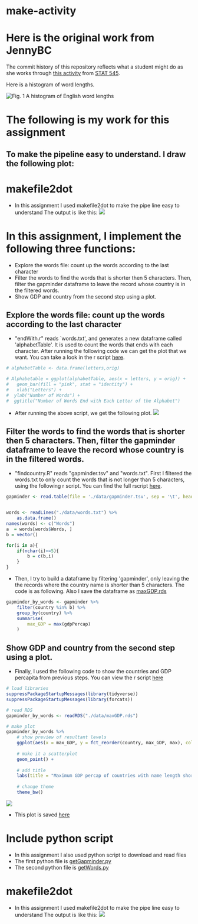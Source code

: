 make-activity
=============
# Here is the original work from JennyBC
The commit history of this repository reflects what a student might do as she works through [this activity](http://stat545-ubc.github.io/automation04_make-activity.html) from [STAT 545](http://stat545-ubc.github.io).

Here is a histogram of word lengths.

![*Fig. 1* A histogram of English word lengths](histogram.png)


# The following is my work for this assignment
## To make the pipeline easy to understand. I draw the following plot:
# makefile2dot
- In this assignment I used makefile2dot to make the pipe line easy to understand
The output is like this:
![](./images/out.png)


# In this assignment, I implement the following three functions:
* Explore the words file: count up the words according to the last character 
* Filter the words to find the words that is shorter then 5 characters. Then, filter the gapminder dataframe to leave the record whose country is in the filtered words.
* Show GDP and country from the second step using a plot. 

## Explore the words file: count up the words according to the last character 
- "endWith.r" reads `words.txt', and generates a new dataframe called 'alphabetTable'. It is used to count the words that ends with each character. After running the following code we can get the plot that we want. You can take a look in the r script [here](./endWith.r).

```r
# alphabetTable <- data.frame(letters,orig)

# Alphabetable = ggplot(alphabetTable, aes(x = letters, y = orig)) +
#   geom_bar(fill = "pink", stat = "identity") +
#   xlab("Letters") + 
#  ylab("Number of Words") + 
#  ggtitle("Number of Words End with Each Letter of the Alphabet")
```
- After running the above script, we get the following plot.
![](./images/endWith.png)


## Filter the words to find the words that is shorter then 5 characters. Then, filter the gapminder dataframe to leave the record whose country is in the filtered words.

- "findcountry.R" reads "gapminder.tsv" and "words.txt". First I filtered the words.txt to only count the words that is not longer than 5 characters, using the following r script. You can find the full rscript [here](./findcountry.R).

```r
gapminder <- read.table(file = './data/gapminder.tsv', sep = '\t', header = TRUE)


words <- readLines("./data/words.txt") %>% 
	as.data.frame()
names(words) <- c("Words")
a  = words[words$Words, ]
b = vector()

for(i in a){
	if(nchar(i)<=5){
		b = c(b,i)
	}
}
```
- Then, I try to build a dataframe by filtering 'gapminder', only leaving the the records where the country name is shorter than 5 characters. The code is as following. Also I save the dataframe as [maxGDP.rds](./data/maxGDP.rds)


```r
gapminder_by_words <- gapminder %>% 
	filter(country %in% b) %>% 
	group_by(country) %>% 
	summarise(
		max_GDP = max(gdpPercap)
	)
```

## Show GDP and country from the second step using a plot. 
- Finally, I used the following code to show the countries and GDP percapita from previous steps. You can view the r script [here](./showPic.R)

```r
# load libraries
suppressPackageStartupMessages(library(tidyverse))
suppressPackageStartupMessages(library(forcats))

# read RDS
gapminder_by_words <- readRDS("./data/maxGDP.rds")

# make plot
gapminder_by_words %>%
	# show preview of resultant levels
	ggplot(aes(x = max_GDP, y = fct_reorder(country, max_GDP, max), color = country)) + xlab("Maximum GDP") + ylab("country") +
	
	# make it a scatterplot
	geom_point() + 
	
	# add title
	labs(title = "Maximum GDP percap of countries with name length shorter than 5") +
	
	# change theme
	theme_bw()
```

![](final_files/figure-html/unnamed-chunk-5-1.png)<!-- -->

- This plot is saved [here](./images/maxGDP.png)

# Include python script
- In this assignment I also used python script to download and read files
- The first python file is [getGapminder.py](./getGapminder.py)
- The second python file is [getWords.py](./getWords.py)

# makefile2dot
- In this assignment I used makefile2dot to make the pipe line easy to understand
The output is like this:
![](./images/out.png)
